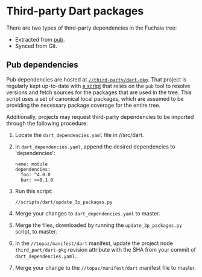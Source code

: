 # Third-party Dart packages

There are two types of third-party dependencies in the Fuchsia tree:

- Extracted from [pub][pub].
- Synced from Git.

## Pub dependencies

Pub dependencies are hosted at [`//third-party/dart-pkg`][dart-3p]. That project
is regularly kept up-to-date with [a script][dart-3p-script] that relies on the
`pub` tool to resolve versions and fetch sources for the packages that are used
in the tree.
This script uses a set of canonical local packages, which are assumed to be
providing the necessary package coverage for the entire tree.

Additionally, projects may request third-party dependencies to be imported
through the following procedure:

1. Locate the `dart_dependencies.yaml` file in //src/dart.
2. In `dart_dependencies.yaml`, append the desired dependencies to 'dependencies':

   ```
   name: module
   dependencies:
     foo: ^4.0.0
     bar: >=0.1.0
   ```

3. Run this script:

   ```
   //scripts/dart/update_3p_packages.py
   ```

4. Merge your changes to `dart_dependencies.yaml` to master.
5. Merge the files, downloaded by running the `update_3p_packages.py` script, to master.
6. In the `//topaz/manifest/dart` manifest, update the project node `third_part/dart-pkg` revision attribute with the SHA from your commit of `dart_dependencies.yaml`..
7. Merge your change to the `//topaz/manifest/dart` manifest file to master.

[pub]: https://pub.dartlang.org/ "Pub"
[dart-3p]: https://fuchsia.googlesource.com/third_party/dart-pkg/+/master "Third-party dependencies"
[dart-3p-script]: /scripts/dart/update_3p_packages.py "Dependencies script"
